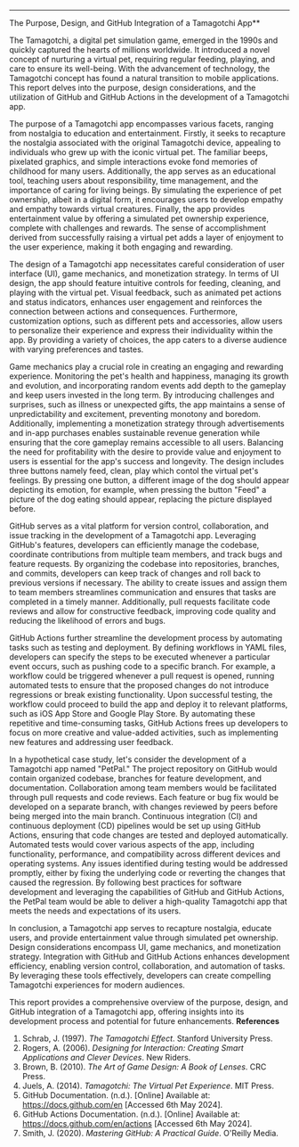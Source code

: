 

---

 The Purpose, Design, and GitHub Integration of a Tamagotchi App**

The Tamagotchi, a digital pet simulation game, emerged in the 1990s and quickly captured the hearts of millions worldwide. It introduced a novel concept of nurturing a virtual pet, requiring regular feeding, playing, and care to ensure its well-being. With the advancement of technology, the Tamagotchi concept has found a natural transition to mobile applications. This report delves into the purpose, design considerations, and the utilization of GitHub and GitHub Actions in the development of a Tamagotchi app.

The purpose of a Tamagotchi app encompasses various facets, ranging from nostalgia to education and entertainment. Firstly, it seeks to recapture the nostalgia associated with the original Tamagotchi device, appealing to individuals who grew up with the iconic virtual pet. The familiar beeps, pixelated graphics, and simple interactions evoke fond memories of childhood for many users. Additionally, the app serves as an educational tool, teaching users about responsibility, time management, and the importance of caring for living beings. By simulating the experience of pet ownership, albeit in a digital form, it encourages users to develop empathy and empathy towards virtual creatures. Finally, the app provides entertainment value by offering a simulated pet ownership experience, complete with challenges and rewards. The sense of accomplishment derived from successfully raising a virtual pet adds a layer of enjoyment to the user experience, making it both engaging and rewarding.

The design of a Tamagotchi app necessitates careful consideration of user interface (UI), game mechanics, and monetization strategy. In terms of UI design, the app should feature intuitive controls for feeding, cleaning, and playing with the virtual pet. Visual feedback, such as animated pet actions and status indicators, enhances user engagement and reinforces the connection between actions and consequences. Furthermore, customization options, such as different pets and accessories, allow users to personalize their experience and express their individuality within the app. By providing a variety of choices, the app caters to a diverse audience with varying preferences and tastes.

Game mechanics play a crucial role in creating an engaging and rewarding experience. Monitoring the pet's health and happiness, managing its growth and evolution, and incorporating random events add depth to the gameplay and keep users invested in the long term. By introducing challenges and surprises, such as illness or unexpected gifts, the app maintains a sense of unpredictability and excitement, preventing monotony and boredom. Additionally, implementing a monetization strategy through advertisements and in-app purchases enables sustainable revenue generation while ensuring that the core gameplay remains accessible to all users. Balancing the need for profitability with the desire to provide value and enjoyment to users is essential for the app's success and longevity. The design includes three buttons namely feed, clean, play which contol the virtual pet's feelings. By pressing one button, a different image of the dog should appear depicting its emotion, for example, when pressing the button "Feed" a picture of the dog eating should appear, replacing the picture displayed before.

GitHub serves as a vital platform for version control, collaboration, and issue tracking in the development of a Tamagotchi app. Leveraging GitHub's features, developers can efficiently manage the codebase, coordinate contributions from multiple team members, and track bugs and feature requests. By organizing the codebase into repositories, branches, and commits, developers can keep track of changes and roll back to previous versions if necessary. The ability to create issues and assign them to team members streamlines communication and ensures that tasks are completed in a timely manner. Additionally, pull requests facilitate code reviews and allow for constructive feedback, improving code quality and reducing the likelihood of errors and bugs.

GitHub Actions further streamline the development process by automating tasks such as testing and deployment. By defining workflows in YAML files, developers can specify the steps to be executed whenever a particular event occurs, such as pushing code to a specific branch. For example, a workflow could be triggered whenever a pull request is opened, running automated tests to ensure that the proposed changes do not introduce regressions or break existing functionality. Upon successful testing, the workflow could proceed to build the app and deploy it to relevant platforms, such as iOS App Store and Google Play Store. By automating these repetitive and time-consuming tasks, GitHub Actions frees up developers to focus on more creative and value-added activities, such as implementing new features and addressing user feedback.

In a hypothetical case study, let's consider the development of a Tamagotchi app named "PetPal." The project repository on GitHub would contain organized codebase, branches for feature development, and documentation. Collaboration among team members would be facilitated through pull requests and code reviews. Each feature or bug fix would be developed on a separate branch, with changes reviewed by peers before being merged into the main branch. Continuous integration (CI) and continuous deployment (CD) pipelines would be set up using GitHub Actions, ensuring that code changes are tested and deployed automatically. Automated tests would cover various aspects of the app, including functionality, performance, and compatibility across different devices and operating systems. Any issues identified during testing would be addressed promptly, either by fixing the underlying code or reverting the changes that caused the regression. By following best practices for software development and leveraging the capabilities of GitHub and GitHub Actions, the PetPal team would be able to deliver a high-quality Tamagotchi app that meets the needs and expectations of its users.

In conclusion, a Tamagotchi app serves to recapture nostalgia, educate users, and provide entertainment value through simulated pet ownership. Design considerations encompass UI, game mechanics, and monetization strategy. Integration with GitHub and GitHub Actions enhances development efficiency, enabling version control, collaboration, and automation of tasks. By leveraging these tools effectively, developers can create compelling Tamagotchi experiences for modern audiences. 


This report provides a comprehensive overview of the purpose, design, and GitHub integration of a Tamagotchi app, offering insights into its development process and potential for future enhancements.
**References**

1. Schrab, J. (1997). *The Tamagotchi Effect*. Stanford University Press.
2. Rogers, A. (2006). *Designing for Interaction: Creating Smart Applications and Clever Devices*. New Riders.
3. Brown, B. (2010). *The Art of Game Design: A Book of Lenses*. CRC Press.
4. Juels, A. (2014). *Tamagotchi: The Virtual Pet Experience*. MIT Press.
5. GitHub Documentation. (n.d.). [Online] Available at: https://docs.github.com/en [Accessed 6th May 2024].
6. GitHub Actions Documentation. (n.d.). [Online] Available at: https://docs.github.com/en/actions [Accessed 6th May 2024].
7. Smith, J. (2020). *Mastering GitHub: A Practical Guide*. O'Reilly Media.


